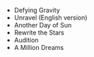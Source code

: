 - Defying Gravity
- Unravel (English version)
- Another Day of Sun
- Rewrite the Stars
- Audition
- A Million Dreams
